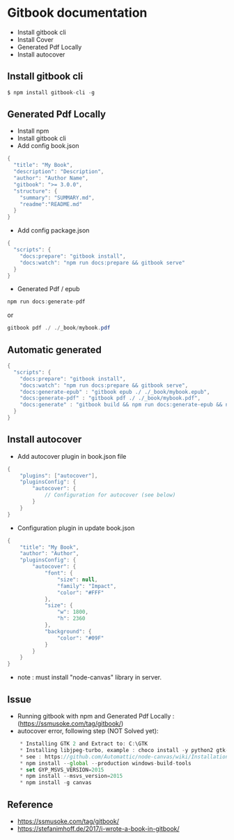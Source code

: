 # Gitbook documentation
* Install gitbook cli
* Install Cover
* Generated Pdf Locally
* Install autocover
	
## Install gitbook cli
```java
$ npm install gitbook-cli -g
```

## Generated Pdf Locally 
* Install npm 
* Install gitbook cli
* Add config book.json 
```java
{
  "title": "My Book",
  "description": "Description",
  "author": "Author Name",
  "gitbook": ">= 3.0.0",
  "structure": {
    "summary": "SUMMARY.md",
    "readme":"README.md"
  }
}
```
* Add config package.json
```java
{
  "scripts": {
    "docs:prepare": "gitbook install",
    "docs:watch": "npm run docs:prepare && gitbook serve"
  }
}
```
* Generated Pdf / epub 
```java
npm run docs:generate-pdf
```
or 
```java
gitbook pdf ./ ./_book/mybook.pdf
```
	
## Automatic generated 
```java
{
  "scripts": {
    "docs:prepare": "gitbook install",
    "docs:watch": "npm run docs:prepare && gitbook serve",
    "docs:generate-epub" : "gitbook epub ./ ./_book/mybook.epub",
    "docs:generate-pdf" : "gitbook pdf ./ ./_book/mybook.pdf",
    "docs:generate" : "gitbook build && npm run docs:generate-epub && npm run docs:generate-pdf"
  }
}
```

## Install autocover
* Add autocover plugin in book.json file 
```java
{
    "plugins": ["autocover"],
    "pluginsConfig": {
        "autocover": {
            // Configuration for autocover (see below) 
        }
    }
}
```

* Configuration plugin in update book.json
```java
{
    "title": "My Book",
    "author": "Author",
    "pluginsConfig": {
        "autocover": {
            "font": {
                "size": null,
                "family": "Impact",
                "color": "#FFF"
            },
            "size": {
                "w": 1800,
                "h": 2360
            },
            "background": {
                "color": "#09F"
            }
        }
    }
}
```

* note : must install "node-canvas" library in server.

## Issue 
* Running gitbook with npm and Generated Pdf Locally : (https://ssmusoke.com/tag/gitbook/) 
* autocover error, following step (NOT Solved yet):
```js
	* Installing GTK 2 and Extract to: C:\GTK
	* Installing libjpeg-turbo, example : choco install -y python2 gtk-runtime microsoft-build-tools libjpeg-turbo
	* see : https://github.com/Automattic/node-canvas/wiki/Installation---Windows
	* npm install --global --production windows-build-tools
	* set GYP_MSVS_VERSION=2015
	* npm install --msvs_version=2015
	* npm install -g canvas
```
### 

## Reference 
* https://ssmusoke.com/tag/gitbook/
* https://stefanimhoff.de/2017/i-wrote-a-book-in-gitbook/ 